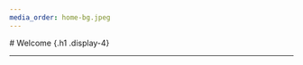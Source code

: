 ```yaml
---
media_order: home-bg.jpeg
---
```


<div class="row text-left justify-content-md-center pt-4 mb-4">
<div class="col-lg-8 col-md-8 col-sm-12" markdown="1">
 # Welcome {.h1 .display-4}
 <hr>
</div>
</div>
